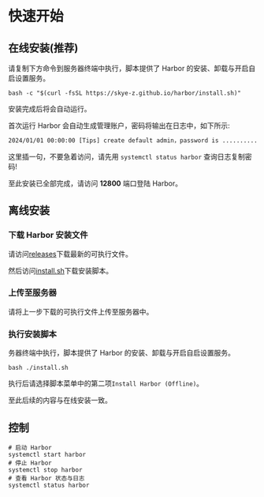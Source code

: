 # 快速开始

## 在线安装(推荐)

请复制下方命令到服务器终端中执行，脚本提供了 Harbor 的安装、卸载与开启自启设置服务。

```shell
bash -c "$(curl -fsSL https://skye-z.github.io/harbor/install.sh)"
```

安装完成后将会自动运行。

首次运行 Harbor 会自动生成管理账户，密码将输出在日志中，如下所示:

```txt
2024/01/01 00:00:00 [Tips] create default admin，password is ..........
```

这里插一句，不要急着访问，请先用 `systemctl status harbor` 查询日志复制密码!

至此安装已全部完成，请访问 **12800** 端口登陆 Harbor。

## 离线安装

### 下载 Harbor 安装文件

请访问[releases](https://github.com/skye-z/harbor/releases)下载最新的可执行文件。

然后访问[install.sh](https://github.com/skye-z/harbor/blob/main/install.sh)下载安装脚本。

### 上传至服务器

请将上一步下载的可执行文件上传至服务器中。

### 执行安装脚本

务器终端中执行，脚本提供了 Harbor 的安装、卸载与开启自启设置服务。

```shell
bash ./install.sh
```

执行后请选择脚本菜单中的第二项`Install Harbor (Offline)`。

至此后续的内容与在线安装一致。

## 控制

```shell
# 启动 Harbor
systemctl start harbor
# 停止 Harbor
systemctl stop harbor
# 查看 Harbor 状态与日志
systemctl status harbor
```
